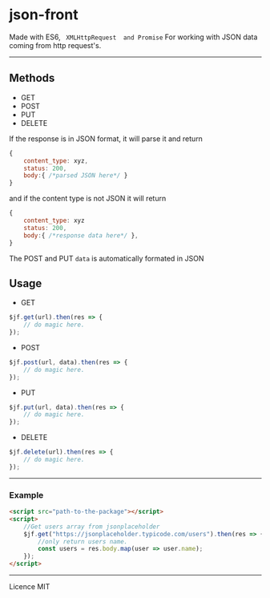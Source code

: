 # json-front
Made with ES6, ``` XMLHttpRequest  and Promise```
For working with JSON data coming from http request's.

---
## Methods
* GET
* POST
* PUT
* DELETE

If the response is in JSON format, it will parse it and return
```javascript
{
    content_type: xyz,
    status: 200,
    body:{ /*parsed JSON here*/ }
}
```

and if the content type is not JSON
it will return 
```javascript
{
    content_type: xyz
    status: 200, 
    body:{ /*response data here*/ },
}
```
The POST and PUT ```data``` is automatically formated in JSON

## Usage
* GET
```javascript
$jf.get(url).then(res => {
    // do magic here.
});
```
* POST
```javascript
$jf.post(url, data).then(res => {
    // do magic here.
});
```
* PUT
```javascript
$jf.put(url, data).then(res => {
    // do magic here.
});
```
* DELETE
```javascript
$jf.delete(url).then(res => {
    // do magic here.
});
```
---
### Example
```html
<script src="path-to-the-package"></script>
<script>
    //Get users array from jsonplaceholder
    $jf.get("https://jsonplaceholder.typicode.com/users").then(res => {
        //only return users name.
        const users = res.body.map(user => user.name);
    });
</script>

```

---
Licence MIT